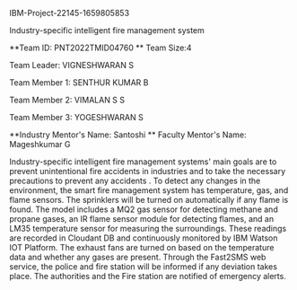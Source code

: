 IBM-Project-22145-1659805853

Industry-specific intelligent fire management system

**Team ID: PNT2022TMID04760 ** Team Size:4

Team Leader: VIGNESHWARAN S

Team Member 1: SENTHUR KUMAR B

Team Member 2: VIMALAN S S

Team Member 3: YOGESHWARAN S

**Industry Mentor's Name: Santoshi
** Faculty Mentor's Name: Mageshkumar G

Industry-specific intelligent fire management systems' main goals are to prevent unintentional fire accidents in industries and to take the necessary precautions to prevent any accidents . To detect any changes in the environment, the smart fire management system has temperature, gas, and flame sensors. The sprinklers will be turned on automatically if any flame is found. The model includes a MQ2 gas sensor for detecting methane and propane gases, an IR flame sensor module for detecting flames, and an LM35 temperature sensor for measuring the surroundings. These readings are recorded in Cloudant DB and continuously monitored by IBM Watson IOT Platform. The exhaust fans are turned on based on the temperature data and whether any gases are present. Through the Fast2SMS web service, the police and fire station will be informed if any deviation takes place. The authorities and the Fire station are notified of emergency alerts.
